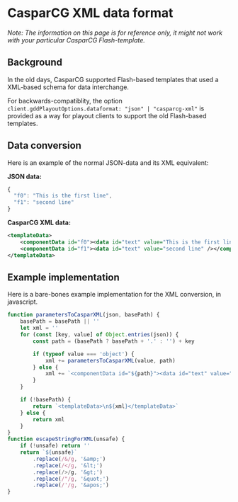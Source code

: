 # CasparCG XML data format

_Note: The information on this page is for reference only, it might not work with your particular CasparCG Flash-template._

## Background

In the old days, CasparCG supported Flash-based templates that used a XML-based schema for data interchange.

For backwards-compatiblity, the option `client.gddPlayoutOptions.dataformat: "json" | "casparcg-xml"` is provided as a way for playout clients to support the old Flash-based templates.


## Data conversion

Here is an example of the normal JSON-data and its XML equivalent:

**JSON data:**
```typescript
{
  "f0": "This is the first line",
  "f1": "second line"
}
```

**CasparCG XML data:**
```xml
<templateData>
    <componentData id="f0"><data id="text" value="This is the first line" /></componentData>
    <componentData id="f1"><data id="text" value="second line" /></componentData>
</templateData>
```

## Example implementation

Here is a bare-bones example implementation for the XML conversion, in javascript.

```javascript
function parametersToCasparXML(json, basePath) {
	basePath = basePath || ''
    let xml = ''
	for (const [key, value] of Object.entries(json)) {
        const path = (basePath ? basePath + '.' : '') + key

        if (typeof value === 'object') {
            xml += parametersToCasparXML(value, path)
        } else {
            xml += `<componentData id="${path}"><data id="text" value="${escapeStringForXML(value)}" /></componentData>\n`
        }
	}

    if (!basePath) {
        return `<templateData>\n${xml}</templateData>`
    } else {
        return xml
    }
}
function escapeStringForXML(unsafe) {
	if (!unsafe) return ''
	return `${unsafe}`
		.replace(/&/g, '&amp;')
		.replace(/</g, '&lt;')
		.replace(/>/g, '&gt;')
		.replace(/"/g, '&quot;')
		.replace(/'/g, '&apos;')
}
```
